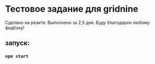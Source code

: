 # Тестовое задание для gridnine

Сделано на реакте. Выполнено за 2,5 дня. Буду благодарен любому фидбэку!

## запуск:

### `npm start`

